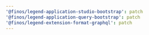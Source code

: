 ```yaml
---
'@finos/legend-application-studio-bootstrap': patch
'@finos/legend-application-query-bootstrap': patch
'@finos/legend-extension-format-graphql': patch
---
```

